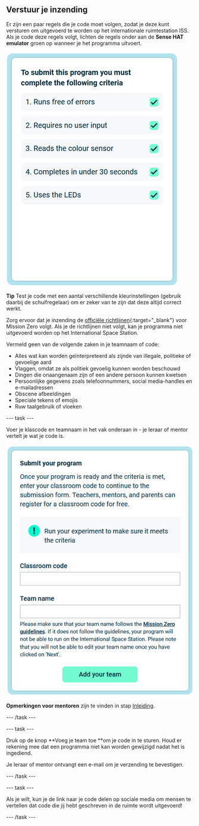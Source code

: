 ## Verstuur je inzending

Er zijn een paar regels die je code moet volgen, zodat je deze kunt versturen om uitgevoerd te worden op het internationale ruimtestation ISS. Als je code deze regels volgt, lichten de regels onder aan de **Sense HAT emulator** groen op wanneer je het programma uitvoert.

![De Mission Zero-pagina met de criteriacontroles voor deelname.](images/rules.png)

**Tip** Test je code met een aantal verschillende kleurinstellingen (gebruik daarbij de schuifregelaar) om er zeker van te zijn dat deze altijd correct werkt.

Zorg ervoor dat je inzending de [officiële richtlijnen](https://astro-pi.org/mission-zero/guidelines){:target="_blank"} voor Mission Zero volgt. Als je de richtlijnen niet volgt, kan je programma niet uitgevoerd worden op het International Space Station.

Vermeld geen van de volgende zaken in je teamnaam of code:

+ Alles wat kan worden geïnterpreteerd als zijnde van illegale, politieke of gevoelige aard
+ Vlaggen, omdat ze als politiek gevoelig kunnen worden beschouwd
+ Dingen die onaangenaam zijn of een andere persoon kunnen kwetsen
+ Persoonlijke gegevens zoals telefoonnummers, social media-handles en e-mailadressen
+ Obscene afbeeldingen
+ Speciale tekens of emojis
+ Ruw taalgebruik of vloeken

--- task ---

Voer je klascode en teamnaam in het vak onderaan in - je leraar of mentor vertelt je wat je code is.

![Inzendingsformulier voor klascode en teamnaam](images/submission.png)

**Opmerkingen voor mentoren** zijn te vinden in stap [Inleiding](https://projects.raspberrypi.org/en/projects/astro-pi-mission-zero/0).

--- /task ---

--- task ---

Druk op de knop **Voeg je team toe **om je code in te sturen. Houd er rekening mee dat een programma niet kan worden gewijzigd nadat het is ingediend.

Je leraar of mentor ontvangt een e-mail om je verzending te bevestigen.

--- /task ---

--- task ---

Als je wilt, kun je de link naar je code delen op sociale media om mensen te vertellen dat code die jij hebt geschreven in de ruimte wordt uitgevoerd!

--- /task ---

